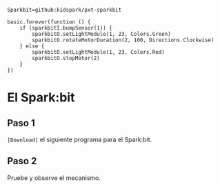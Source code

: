 ```package
Sparkbit=github:kidspark/pxt-sparkbit
```

```template
basic.forever(function () {
    if (sparkbitI.bumpSensor(1)) {
        sparkbitO.setLightModule(1, 23, Colors.Green)
        sparkbitO.rotateMotorDuration(2, 100, Directions.Clockwise)
    } else {
        sparkbitO.setLightModule(1, 23, Colors.Red)
        sparkbitO.stopMotor(2)
    }
})
```

# El Spark:bit

## Paso 1

``|Download|`` el siguiente programa para el Spark:bit.

## Paso 2

Pruebe y observe el mecanismo.
